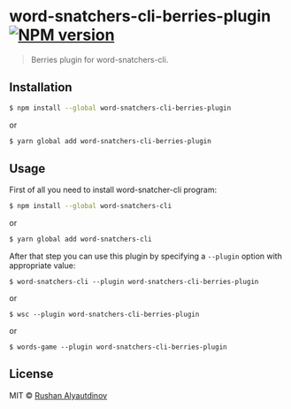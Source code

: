 # word-snatchers-cli-berries-plugin [![NPM version][npm-image]][npm-url]

> Berries plugin for word-snatchers-cli.

## Installation

```sh
$ npm install --global word-snatchers-cli-berries-plugin
```

or

```sh
$ yarn global add word-snatchers-cli-berries-plugin
```

## Usage

First of all you need to install word-snatcher-cli program:

```sh
$ npm install --global word-snatchers-cli
```

or

```sh
$ yarn global add word-snatchers-cli
```

After that step you can use this plugin by specifying a `--plugin` option with appropriate value:

```shell
$ word-snatchers-cli --plugin word-snatchers-cli-berries-plugin
```

or

```shell
$ wsc --plugin word-snatchers-cli-berries-plugin
```

or

```shell
$ words-game --plugin word-snatchers-cli-berries-plugin
```

## License

MIT © [Rushan Alyautdinov](https://github.com/akgondber)

[npm-image]: https://img.shields.io/npm/v/word-snatchers-cli-berries-plugin.svg?style=flat
[npm-url]: https://npmjs.org/package/word-snatchers-cli-berries-plugin
